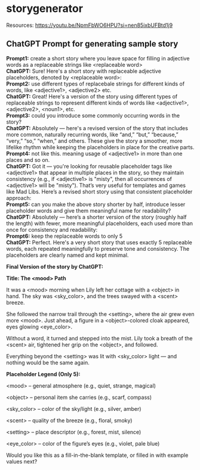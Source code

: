 # storygenerator

Resources: https://youtu.be/NpmFbWO6HPU?si=nen85ixbUFBtd1j9

## ChatGPT Prompt for generating sample story  

**Prompt1:** create a short story where you leave space for filling in adjective words as a replaceable strings like &lt;replaceable word&gt;  
**ChatGPT:** Sure! Here's a short story with replaceable adjective placeholders, denoted by &lt;replaceable word&gt;:  
**Prompt2:** use different types of replacebale strings for different kinds of words, like &lt;adjective1&gt;, &lt;adjective2&gt; etc.  
**ChatGPT:** Great! Here's a version of the story using different types of replaceable strings to represent different kinds of words like &lt;adjective1&gt;, &lt;adjective2&gt;, &lt;noun1&gt;, etc.  
**Prompt3:** could you introduce some commonly occurring words in the story?  
**ChatGPT:** Absolutely — here's a revised version of the story that includes more common, naturally recurring words, like “and,” “but,” “because,” “very,” “so,” “when,” and others. These give the story a smoother, more lifelike rhythm while keeping the placeholders in place for the creative parts.  
**Prompt4:** not like this. meaning usage of &lt;adjective1&gt; in more than one places and so on.  
**ChatGPT:** Got it — you're looking for reusable placeholder tags like &lt;adjective1&gt; that appear in multiple places in the story, so they maintain consistency (e.g., if &lt;adjective1&gt; is "misty", then all occurrences of &lt;adjective1&gt; will be "misty"). That’s very useful for templates and games like Mad Libs. Here’s a revised short story using that consistent placeholder approach:    
**Prompt5:** can you make the above story shorter by half, introduce lesser placeholder words and give them meaningful name for readability?  
**ChatGPT:** Absolutely — here’s a shorter version of the story (roughly half the length) with fewer, more meaningful placeholders, each used more than once for consistency and readability:  
**Prompt6:** keep the replaceable words to only 5  
**ChatGPT:** Perfect. Here's a very short story that uses exactly 5 replaceable words, each repeated meaningfully to preserve tone and consistency. The placeholders are clearly named and kept minimal.  

**Final Version of the story by ChatGPT:**

**Title: The &lt;mood&gt; Path**  

It was a &lt;mood&gt; morning when Lily left her cottage with a &lt;object&gt; in hand. The sky was &lt;sky_color&gt;, and the trees swayed with a &lt;scent&gt; breeze.

She followed the narrow trail through the &lt;setting&gt;, where the air grew even more &lt;mood&gt;. Just ahead, a figure in a &lt;object&gt;-colored cloak appeared, eyes glowing &lt;eye_color&gt;.

Without a word, it turned and stepped into the mist. Lily took a breath of the &lt;scent&gt; air, tightened her grip on the &lt;object&gt;, and followed.

Everything beyond the &lt;setting&gt; was lit with &lt;sky_color&gt; light — and nothing would be the same again.

**Placeholder Legend (Only 5):**  

&lt;mood&gt; – general atmosphere (e.g., quiet, strange, magical)

&lt;object&gt; – personal item she carries (e.g., scarf, compass)

&lt;sky_color&gt; – color of the sky/light (e.g., silver, amber)

&lt;scent&gt; – quality of the breeze (e.g., floral, smoky)

&lt;setting&gt; – place descriptor (e.g., forest, mist, silence)

&lt;eye_color&gt; – color of the figure’s eyes (e.g., violet, pale blue)

Would you like this as a fill-in-the-blank template, or filled in with example values next?

